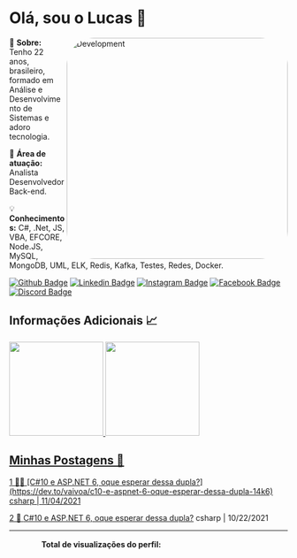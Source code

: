 # Olá, sou o Lucas 👋

<img style="border-radius:50px" src="https://i.ibb.co/DD8VXQr/perfil.png" min-width="400px" max-width="400px" width="400px" align="right" alt="Development">

<p align="left"> 
  👨 <strong>Sobre:</strong> Tenho 22 anos, brasileiro, formado em Análise e Desenvolvimento de Sistemas e adoro tecnologia.
</p>

<p align="left">
  🎯 <strong>Área de atuação:</strong> Analista Desenvolvedor Back-end.
</p>

<p align="left">
  💡 <strong>Conhecimentos:</strong> C#, .Net, JS, VBA, EFCORE, Node.JS, MySQL, MongoDB, UML, ELK, Redis, Kafka, Testes, Redes, Docker.
</p>

[![Github Badge](	https://img.shields.io/badge/C-100000?style=for-the-badge&logo=github&logoColor=white)](https://github.com/LucasTMP/)
[![Linkedin Badge](	https://img.shields.io/badge/O-0077B5?style=for-the-badge&logo=linkedin&logoColor=white)](https://www.linkedin.com/in/lucastmp/)
[![Instagram Badge](https://img.shields.io/badge/D-E4405F?style=for-the-badge&logo=instagram&logoColor=white)](https://www.instagram.com/lucastmp_/)
[![Facebook Badge](https://img.shields.io/badge/E-1877F2?style=for-the-badge&logo=facebook&logoColor=white)](https://www.facebook.com/lucastmp/)
[![Discord Badge](https://img.shields.io/badge/Discord-Lucas_Teixeira%236436-ffffff?style=for-the-badge&logo=discord&logoColor=white&labelColor=7289DA)](https://discordapp.com/users/236735001134235648/)
 
## **Informações Adicionais 📈**

 <div>
  <a href="https://github.com/LucasTMP">
  <img height="170em" src="https://github-readme-streak-stats.herokuapp.com?user=LucasTMP&hide_border=true"/>
  <img height="170em" src="https://github-readme-stats.vercel.app/api/top-langs/?username=LucasTMP&hide=Java,CSS&layout=compact"/>
</div>

## **Minhas Postagens 📝**
<!-- BLOG-POST-LIST:START -->1 👨‍💻 [C#10 e ASP.NET 6, oque esperar dessa dupla?](https://dev.to/vaivoa/c10-e-aspnet-6-oque-esperar-dessa-dupla-14k6) csharp | 11/04/2021 
2 🚀 [C#10 e ASP.NET 6, oque esperar dessa dupla?](https://dev.to/lucastmp/c10-e-aspnet-6-oque-esperar-dessa-dupla-3oc) csharp | 10/22/2021 
<!-- BLOG-POST-LIST:END -->

<hr>
<div align="center">
<label><b>Total de visualizações do perfil: &ensp;&ensp;</b></label>
<img width="150px" height="16px" src="https://profile-counter.glitch.me/LucasTMP/count.svg" />
</div>
